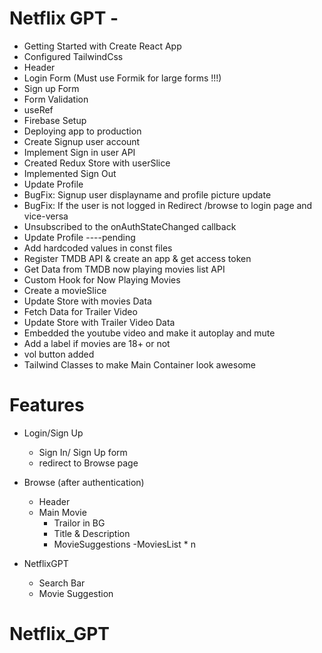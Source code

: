 # Netflix GPT -

- Getting Started with Create React App
- Configured TailwindCss
- Header
- Login Form (Must use Formik for large forms !!!)
- Sign up Form
- Form Validation
- useRef
- Firebase Setup
- Deploying app to production
- Create Signup user account
- Implement Sign in user API
- Created Redux Store with userSlice
- Implemented Sign Out
- Update Profile
- BugFix: Signup user displayname and profile picture update
- BugFix: If the user is not logged in Redirect /browse to login page and vice-versa
- Unsubscribed to the onAuthStateChanged callback
- Update Profile ----pending
- Add hardcoded values in const files
- Register TMDB API & create an app & get access token
- Get Data from TMDB now playing movies list API
- Custom Hook for Now Playing Movies
- Create a movieSlice
- Update Store with movies Data
- Fetch Data for Trailer Video
- Update Store with Trailer Video Data
- Embedded the youtube video and make it autoplay and mute
- Add a label if movies are 18+ or not
- vol button added
- Tailwind Classes to make Main Container look awesome

# Features

- Login/Sign Up

  - Sign In/ Sign Up form
  - redirect to Browse page

- Browse (after authentication)

  - Header
  - Main Movie
    - Trailor in BG
    - Title & Description
    - MovieSuggestions
      -MoviesList \* n

- NetflixGPT
  - Search Bar
  - Movie Suggestion

<!-- ## Available Scripts

In the project directory, you can run:

### `npm start` -->

# Netflix_GPT
